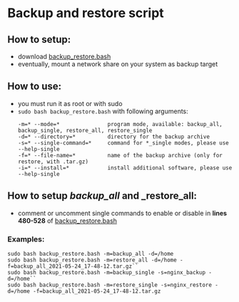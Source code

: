 # Backup and restore script

## How to setup:
* download [backup_restore.bash](../backup_restore.bash)
* eventually, mount a network share on your system as backup target

## How to use:
* you must run it as root or with sudo
* ``sudo bash backup_restore.bash`` with following arguments:
  ```shell
  -m=* --mode=*               program mode, available: backup_all, backup_single, restore_all, restore_single
  -d=* --directory=*          directory for the backup archive
  -s=* --single-command=*     command for *_single modes, please use --help-single
  -f=* --file-name=*          name of the backup archive (only for restore, with .tar.gz)
  -i=* --install=*            install additional software, please use --help-single
  ```

## How to setup _backup_all_ and _restore_all:
* comment or uncomment single commands to enable or disable in __lines 480-528__ of [backup_restore.bash](../backup_restore.bash)

### Examples:
```shell
sudo bash backup_restore.bash -m=backup_all -d=/home
sudo bash backup_restore.bash -m=restore_all -d=/home -f=backup_all_2021-05-24_17-48-12.tar.gz``
sudo bash backup_restore.bash -m=backup_single -s=nginx_backup -d=/home``
sudo bash backup_restore.bash -m=restore_single -s=nginx_restore -d=/home -f=backup_all_2021-05-24_17-48-12.tar.gz
```